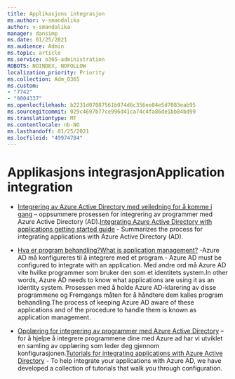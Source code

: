 ```yaml
---
title: Applikasjons integrasjon
ms.author: v-smandalika
author: v-smandalika
manager: dansimp
ms.date: 01/25/2021
ms.audience: Admin
ms.topic: article
ms.service: o365-administration
ROBOTS: NOINDEX, NOFOLLOW
localization_priority: Priority
ms.collection: Adm_O365
ms.custom:
- "7742"
- "9004337"
ms.openlocfilehash: b2231d07087561b074d6c356ee84e5d7083eab95
ms.sourcegitcommit: 029c4697b77ce996d41ca74c4fa86de1bb84bd99
ms.translationtype: MT
ms.contentlocale: nb-NO
ms.lasthandoff: 01/25/2021
ms.locfileid: "49974784"
---
```

# <a name="application--integration"></a><span data-ttu-id="9de31-102">Applikasjons integrasjon</span><span class="sxs-lookup"><span data-stu-id="9de31-102">Application  integration</span></span>

- <span data-ttu-id="9de31-103">[Integrering av Azure Active Directory med veiledning for å komme i gang](https://docs.microsoft.com/azure/active-directory/manage-apps/plan-an-application-integration)  – oppsummere prosessen for integrering av programmer med Azure Active Directory (AD).</span><span class="sxs-lookup"><span data-stu-id="9de31-103">[Integrating Azure Active Directory with applications getting started guide](https://docs.microsoft.com/azure/active-directory/manage-apps/plan-an-application-integration)  - Summarizes the process for integrating applications with Azure Active Directory (AD).</span></span>

- [<span data-ttu-id="9de31-104">Hva er program behandling?</span><span class="sxs-lookup"><span data-stu-id="9de31-104">What is application management?</span></span>](https://docs.microsoft.com/azure/active-directory/manage-apps/what-is-application-management)  <span data-ttu-id="9de31-105">-Azure AD må konfigureres til å integrere med et program.</span><span class="sxs-lookup"><span data-stu-id="9de31-105">- Azure AD must be configured to integrate with an application.</span></span> <span data-ttu-id="9de31-106">Med andre ord må Azure AD vite hvilke programmer som bruker den som et identitets system.</span><span class="sxs-lookup"><span data-stu-id="9de31-106">In other words, Azure AD needs to know what applications are using it as an identity system.</span></span> <span data-ttu-id="9de31-107">Prosessen med å holde Azure AD-klarering av disse programmene og Fremgangs måten for å håndtere dem kalles program behandling.</span><span class="sxs-lookup"><span data-stu-id="9de31-107">The process of keeping Azure AD aware of these applications and of the procedure to handle them is known as application management.</span></span>

- <span data-ttu-id="9de31-108">[Opplæring for integrering av programmer med Azure Active Directory](https://docs.microsoft.com/azure/active-directory/saas-apps/tutorial-list)  – for å hjelpe å integrere programmene dine med Azure ad har vi utviklet en samling av opplæring som leder deg gjennom konfigurasjonen.</span><span class="sxs-lookup"><span data-stu-id="9de31-108">[Tutorials for integrating applications with Azure Active Directory](https://docs.microsoft.com/azure/active-directory/saas-apps/tutorial-list)  - To help integrate your applications with Azure AD, we have developed a collection of tutorials that walk you through configuration.</span></span>

